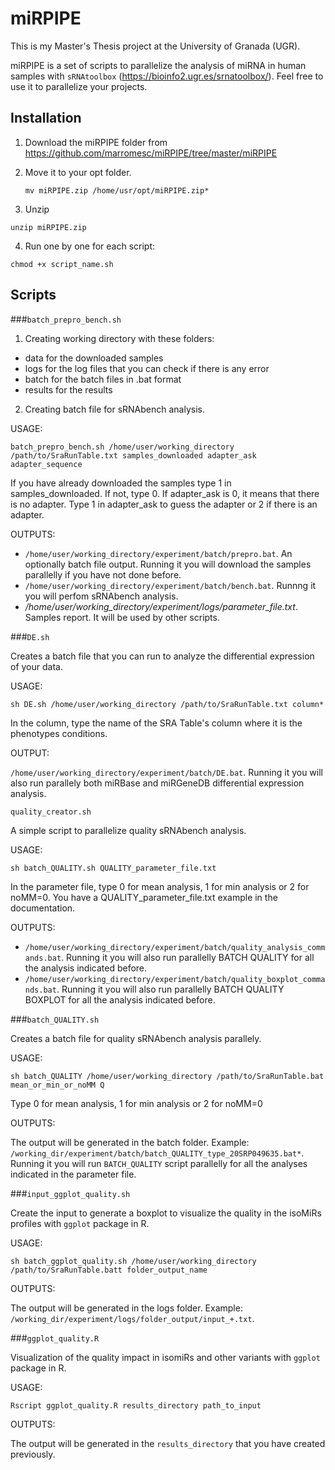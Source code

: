 # miRPIPE

This is my Master's Thesis project at the University of Granada (UGR).

miRPIPE is a set of scripts to parallelize the analysis of miRNA in human samples with `sRNAtoolbox` (https://bioinfo2.ugr.es/srnatoolbox/). Feel free to use it to parallelize your projects.

## Installation

1. Download the miRPIPE folder from https://github.com/marromesc/miRPIPE/tree/master/miRPIPE
   
2. Move it to your opt folder.
   
   ```
   mv miRPIPE.zip /home/usr/opt/miRPIPE.zip*
   ```
   
3. Unzip
   
```
unzip miRPIPE.zip
```

4. Run one by one for each script:
   
```
chmod +x script_name.sh
```

## Scripts

###`batch_prepro_bench.sh`

1. Creating working directory with these folders: 
- data for the downloaded samples
- logs for the log files that you can check if there is any error
- batch for the batch files in .bat format
- results for the results

2. Creating batch file for sRNAbench analysis.

USAGE:

```
batch_prepro_bench.sh /home/user/working_directory /path/to/SraRunTable.txt samples_downloaded adapter_ask adapter_sequence
```

If you have already downloaded the samples type 1 in samples_downloaded. If not, type 0.
If adapter_ask is 0, it means that there is no adapter. Type 1 in adapter_ask to guess the adapter or 2 if there is an adapter.

OUTPUTS: 

- `/home/user/working_directory/experiment/batch/prepro.bat`. An optionally batch file output. Running it you will download the samples parallelly if you have not done before. 
- `/home/user/working_directory/experiment/batch/bench.bat`. Runnng it you will perfom sRNAbench analysis. 
- */home/user/working_directory/experiment/logs/parameter_file.txt*. Samples report. It will be used by other scripts.

###`DE.sh`

Creates a batch file that you can run to analyze the differential expression of your data.


USAGE: 

```
sh DE.sh /home/user/working_directory /path/to/SraRunTable.txt column*
```

In the column, type the name of the SRA Table's column where it is the phenotypes conditions.

OUTPUT:

`/home/user/working_directory/experiment/batch/DE.bat`. Running it you will also run parallely both miRBase and miRGeneDB differential expression analysis.

`quality_creator.sh`

A simple script to parallelize quality sRNAbench analysis.

USAGE:

```
sh batch_QUALITY.sh QUALITY_parameter_file.txt
```

In the parameter file, type 0 for mean analysis, 1 for min analysis or 2 for noMM=0. You have a QUALITY_parameter_file.txt example in the documentation.

OUTPUTS:

- `/home/user/working_directory/experiment/batch/quality_analysis_commands.bat`. Running it you will also run parallelly BATCH QUALITY for all the analysis indicated before.
- `/home/user/working_directory/experiment/batch/quality_boxplot_commands.bat`. Running it you will also run parallelly BATCH QUALITY BOXPLOT for all the analysis indicated before.

###`batch_QUALITY.sh`

Creates a batch file for quality sRNAbench analysis parallely.

USAGE:

```
sh batch_QUALITY /home/user/working_directory /path/to/SraRunTable.bat mean_or_min_or_noMM Q
```

Type 0 for mean analysis, 1 for min analysis or 2 for noMM=0

OUTPUTS: 

The output will be generated in the batch folder. Example: `/working_dir/experiment/batch/batch_QUALITY_type_20SRP049635.bat*`. Running it you will run `BATCH_QUALITY` script parallelly for all the analyses indicated in the parameter file.

###`input_ggplot_quality.sh`

Create the input to generate a boxplot to visualize the quality in the isoMiRs profiles with `ggplot` package in R.

USAGE: 

```
sh batch_ggplot_quality.sh /home/user/working_directory /path/to/SraRunTable.batt folder_output_name
```

OUTPUTS:

The output will be generated in the logs folder. Example: `/working_dir/experiment/logs/folder_output/input_+.txt`.

###`ggplot_quality.R`

Visualization of the quality impact in isomiRs and other variants with `ggplot` package in R.

USAGE: 

```
Rscript ggplot_quality.R results_directory path_to_input
```

OUTPUTS:

The output will be generated in the `results_directory` that you have created previously. 


